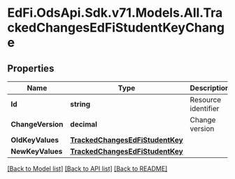 # EdFi.OdsApi.Sdk.v71.Models.All.TrackedChangesEdFiStudentKeyChange

## Properties

Name | Type | Description | Notes
------------ | ------------- | ------------- | -------------
**Id** | **string** | Resource identifier | [optional] 
**ChangeVersion** | **decimal** | Change version | [optional] 
**OldKeyValues** | [**TrackedChangesEdFiStudentKey**](TrackedChangesEdFiStudentKey.md) |  | [optional] 
**NewKeyValues** | [**TrackedChangesEdFiStudentKey**](TrackedChangesEdFiStudentKey.md) |  | [optional] 

[[Back to Model list]](../README.md#documentation-for-models) [[Back to API list]](../README.md#documentation-for-api-endpoints) [[Back to README]](../README.md)

